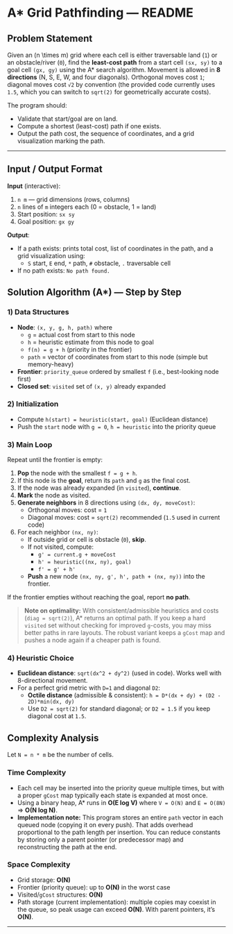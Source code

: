 # A* Grid Pathfinding — README

## Problem Statement
Given an \(n \times m\) grid where each cell is either traversable land (`1`) or an obstacle/river (`0`), find the **least-cost path** from a start cell `(sx, sy)` to a goal cell `(gx, gy)` using the A* search algorithm. Movement is allowed in **8 directions** (N, S, E, W, and four diagonals). Orthogonal moves cost `1`; diagonal moves cost `√2` by convention (the provided code currently uses `1.5`, which you can switch to `sqrt(2)` for geometrically accurate costs).

The program should:
- Validate that start/goal are on land.
- Compute a shortest (least-cost) path if one exists.
- Output the path cost, the sequence of coordinates, and a grid visualization marking the path.

---

## Input / Output Format
**Input** (interactive):
1. `n m` — grid dimensions (rows, columns)
2. `n` lines of `m` integers each (0 = obstacle, 1 = land)
3. Start position: `sx sy`
4. Goal position: `gx gy`
 
**Output**:
- If a path exists: prints total cost, list of coordinates in the path, and a grid visualization using:
  - `S` start, `E` end, `*` path, `#` obstacle, `.` traversable cell
- If no path exists: `No path found.`



## Solution Algorithm (A*) — Step by Step

### 1) Data Structures
- **Node**: `(x, y, g, h, path)` where
  - `g` = actual cost from start to this node
  - `h` = heuristic estimate from this node to goal
  - `f(n) = g + h` (priority in the frontier)
  - `path` = vector of coordinates from start to this node (simple but memory-heavy)
- **Frontier**: `priority_queue` ordered by smallest `f` (i.e., best-looking node first)
- **Closed set**: `visited` set of `(x, y)` already expanded

### 2) Initialization
- Compute `h(start) = heuristic(start, goal)` (Euclidean distance)
- Push the `start` node with `g = 0`, `h = heuristic` into the priority queue

### 3) Main Loop
Repeat until the frontier is empty:
1. **Pop** the node with the smallest `f = g + h`.
2. If this node is the **goal**, return its `path` and `g` as the final cost.
3. If the node was already expanded (in `visited`), **continue**.
4. **Mark** the node as visited.
5. **Generate neighbors** in 8 directions using `(dx, dy, moveCost)`:
   - Orthogonal moves: cost = `1`
   - Diagonal moves: cost = `sqrt(2)` recommended (`1.5` used in current code)
6. For each neighbor `(nx, ny)`:
   - If outside grid or cell is obstacle (`0`), **skip**.
   - If not visited, compute:
     - `g' = current.g + moveCost`
     - `h' = heuristic((nx, ny), goal)`
     - `f' = g' + h'`
   - **Push** a new node `(nx, ny, g', h', path + (nx, ny))` into the frontier.

If the frontier empties without reaching the goal, report **no path**.

> **Note on optimality:** With consistent/admissible heuristics and costs (`diag = sqrt(2)`), A* returns an optimal path. If you keep a hard `visited` set without checking for improved `g`-costs, you may miss better paths in rare layouts. The robust variant keeps a `gCost` map and pushes a node again if a cheaper path is found.

### 4) Heuristic Choice
- **Euclidean distance**: `sqrt(dx^2 + dy^2)` (used in code). Works well with 8-directional movement.
- For a perfect grid metric with `D=1` and diagonal `D2`:
  - **Octile distance** (admissible & consistent): `h = D*(dx + dy) + (D2 - 2D)*min(dx, dy)`
  - Use `D2 = sqrt(2)` for standard diagonal; or `D2 = 1.5` if you keep diagonal cost at `1.5`.


## Complexity Analysis
Let `N = n * m` be the number of cells.

### Time Complexity
- Each cell may be inserted into the priority queue multiple times, but with a proper `gCost` map typically each state is expanded at most once.
- Using a binary heap, A* runs in **O(E log V)** where `V = O(N)` and `E = O(8N)` ⇒ **O(N log N)**.
- **Implementation note:** This program stores an entire `path` vector in each queued node (copying it on every push). That adds overhead proportional to the path length per insertion. You can reduce constants by storing only a parent pointer (or predecessor map) and reconstructing the path at the end.

### Space Complexity
- Grid storage: **O(N)**
- Frontier (priority queue): up to **O(N)** in the worst case
- Visited/`gCost` structures: **O(N)**
- Path storage (current implementation): multiple copies may coexist in the queue, so peak usage can exceed **O(N)**. With parent pointers, it’s **O(N)**.

---
 
